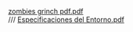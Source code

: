 [zombies grinch pdf.pdf](https://github.com/user-attachments/files/22908420/zombies.grinch.pdf.pdf)    
///
[Especificaciones del Entorno.pdf](https://github.com/user-attachments/files/22908422/Especificaciones.del.Entorno.pdf)

